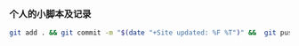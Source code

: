 ### 个人的小脚本及记录

```bash
git add . && git commit -m "$(date "+Site updated: %F %T")" &&  git push origin master
```

